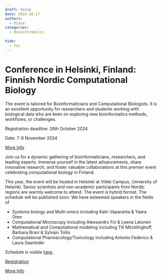 ```yaml
---
draft: false
date: 2024-10-17
authors:
  - Diana
categories:
  - Bioinformatics
  
hide:
  - toc
---
```


# Conference in Helsinki, Finland: Finnish Nordic Computational Biology

The event is tailored for Bioinformaticians and Computational Biologists. It is an excellent opportunity for researchers and students working with biological data who are keen on exploring new bioinformatics methods, workflows, or challenges.

Registration deadline: 26th October 2024

Date: 7-8 November 2024

[More Info](https://www.nordic-compbio.org/ncb-week)

<!-- more -->

Join us for a dynamic gathering of bioinformaticians, researchers, and leading experts. Immerse yourself in the latest advancements, share innovative research, and foster valuable collaborations at this premier event celebrating computational biology in Finland.

This year, the event will be hosted in Helsinki at Viikki Campus, University of Helsinki. Senior scientists and non-academic participants from Nordic regions are warmly welcome to attend.​​​ The event is hybrid format. The schedule will be published soon. We have esteemed speakers in the fields of 

* Systems biology and Multi-omics including Katri Vaparanta & Yaara Oren
* Computational Microscopy including Aleesandro Foi & Leena Latonen
* Mathematical and Computational modeling including Till Möcklinghoff, Barbara Bravi & Sylvain Tollis
* Computational Pharmacology/Toxicology including Antonio Federico & Laura Saarimäki

Schedule is visible [here](https://docs.google.com/presentation/d/1EDueZF-PnK9CLW-6_cqjpSQq377CkrYLoLBJUqdeb_k/present?slide=id.p).

[Registration](https://docs.google.com/forms/d/1m8DYYN4ov1BbT3BxgU_wZBM9hobtwi5qQgvwaUpAGA0/viewform?edit_requested=true)

[More Info](https://www.nordic-compbio.org/ncb-week)